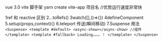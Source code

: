 vue 3.0
vite 脚手架
yarn create vite-app 项目名 //优势运行速度非常快

1ref 和 reactive 区别
2…toRefs()
3watch([],()=>{})
4defineComponent
5.setup(props,context){}
6.teleport 传送(瞬间移动)
7.Suspense 用法
`<Suspense> <template #default> <async-show></async-show> //组件 </template> <template #fallback> Loading。。。。！ </template> </Suspense>`

